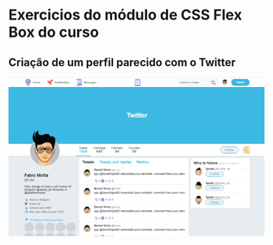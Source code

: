 # Exercicios do módulo de CSS Flex Box do curso

## Criação de um perfil parecido com o Twitter

<img src="images/page.png">
